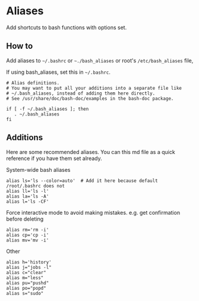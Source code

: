 # Aliases

Add shortcuts to bash functions with options set.

## How to

Add aliases to `~/.bashrc` or `~./bash_aliases` or root's `/etc/bash_aliases` file,  

If using bash_aliases, set this in `~/.bashrc`.
```
# Alias definitions.
# You may want to put all your additions into a separate file like
# ~/.bash_aliases, instead of adding them here directly.
# See /usr/share/doc/bash-doc/examples in the bash-doc package.

if [ -f ~/.bash_aliases ]; then
   . ~/.bash_aliases
fi
```

## Additions

Here are some recommended aliases. You can this md file as a quick reference if you have them set already.

System-wide bash aliases
```
alias ls='ls --color=auto'  # Add it here because default /root/.bashrc does not
alias ll='ls -l'
alias la='ls -A'
alias l='ls -CF'
```

Force interactive mode to avoid making mistakes.
e.g. get confirmation before deleting
```
alias rm='rm -i'
alias cp='cp -i'
alias mv='mv -i'
```

Other
```
alias h='history'
alias j="jobs -l"
alias c="clear"
alias m="less"
alias pu="pushd"
alias po="popd"
alias s="sudo"
```
